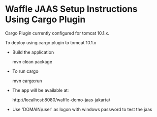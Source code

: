 Waffle JAAS Setup Instructions Using Cargo Plugin
=================================================

Cargo Plugin currently configured for tomcat 10.1.x.

To deploy using cargo plugin to tomcat 10.1.x

- Build the application

    mvn clean package

- To run cargo

    mvn cargo:run

- The app will be available at:

    http://localhost:8080/waffle-demo-jaas-jakarta/

- Use 'DOMAIN\\user' as logon with windows password to test the jaas
